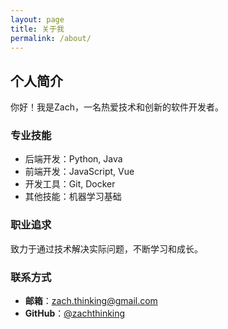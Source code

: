 ```yaml
---
layout: page
title: 关于我
permalink: /about/
---
```


## 个人简介

你好！我是Zach，一名热爱技术和创新的软件开发者。

### 专业技能
- 后端开发：Python, Java
- 前端开发：JavaScript, Vue
- 开发工具：Git, Docker
- 其他技能：机器学习基础

### 职业追求
致力于通过技术解决实际问题，不断学习和成长。

### 联系方式
- **邮箱**：zach.thinking@gmail.com
- **GitHub**：[@zachthinking](https://github.com/zachthinking)
